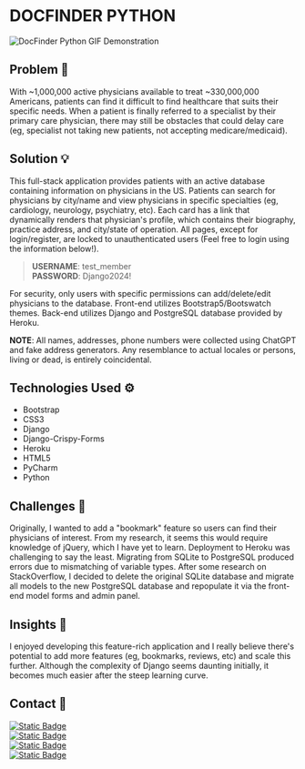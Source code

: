 # DOCFINDER PYTHON

![DocFinder Python GIF Demonstration](https://github.com/smhussain5/HCP-Django-Python/blob/main/DOCFINDER_PYTHON.gif?raw=true)

## Problem 🤔

With ~1,000,000 active physicians available to treat ~330,000,000 Americans, patients can find it difficult to find healthcare that suits their specific needs. When a patient is finally referred to a specialist by their primary care physician, there may still be obstacles that could delay care (eg, specialist not taking new patients, not accepting medicare/medicaid).

## Solution 💡

This full-stack application provides patients with an active database containing information on physicians in the US. Patients can search for physicians by city/name and view physicians in specific specialties (eg, cardiology, neurology, psychiatry, etc). Each card has a link that dynamically renders that physician's profile, which contains their biography, practice address, and city/state of operation. All pages, except for login/register, are locked to unauthenticated users (Feel free to login using the information below!).

> **USERNAME**: test_member<br>
> **PASSWORD**: Django2024!<br>

For security, only users with specific permissions can add/delete/edit physicians to the database. Front-end utilizes Bootstrap5/Bootswatch themes. Back-end utilizes Django and PostgreSQL database provided by Heroku.

**NOTE**: All names, addresses, phone numbers were collected using ChatGPT and fake address generators. Any resemblance to actual locales or persons, living or dead, is entirely coincidental.

## Technologies Used ⚙

- Bootstrap
- CSS3
- Django
- Django-Crispy-Forms
- Heroku
- HTML5
- PyCharm
- Python

## Challenges 💢

Originally, I wanted to add a "bookmark" feature so users can find their physicians of interest. From my research, it seems this would require knowledge of jQuery, which I have yet to learn. Deployment to Heroku was challenging to say the least. Migrating from SQLite to PostgreSQL produced errors due to mismatching of variable types. After some research on StackOverflow, I decided to delete the original SQLite database and migrate all models to the new PostgreSQL database and repopulate it via the front-end model forms and admin panel.

## Insights 💭

I enjoyed developing this feature-rich application and I really believe there's potential to add more features (eg, bookmarks, reviews, etc) and scale this further. Although the complexity of Django seems daunting initially, it becomes much easier after the steep learning curve.

## Contact 📲

[![Static Badge](https://img.shields.io/badge/Send%20me%20an%20email-212121?style=flat-square&logo=gmail&logoColor=EA4335)](mailto:shababhussain525@gmail.com?)<br>
[![Static Badge](https://img.shields.io/badge/Connect_with_me_on_LinkedIn-212121?style=flat-square&logo=linkedin&logoColor=0A66C2)](https://www.linkedin.com/in/shabab-h)<br>
[![Static Badge](https://img.shields.io/badge/Follow_me_on_Twitter-212121?style=flat-square&logo=twitter&logoColor=1D9BF0)](https://twitter.com/shussain_5)<br>
[![Static Badge](https://img.shields.io/badge/Follow_me_on_GitHub-212121?style=flat-square&logo=github&logoColor=FAFAFA)](https://github.com/smhussain5)<br>
